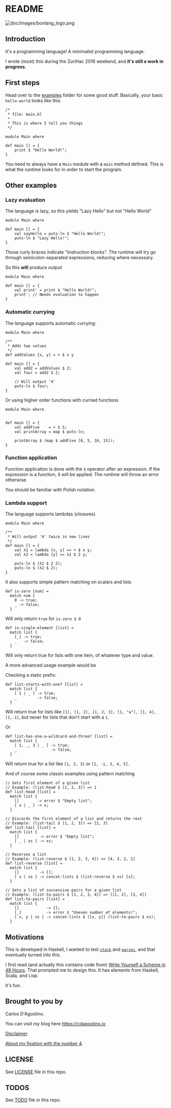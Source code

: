 README
======

![doc/images/bonlang_logo.png](Logo)

## Introduction

It's a programming language! A minimalist programming language.

I wrote (most) this during the ZuriHac 2016 weekend, and **it's still a work in
progress.**

## First steps

Head over to the [examples](test/examples/) folder for some good stuff.
Basically, your basic `hello-world` looks like this:

```
/*
 * file: main.bl
 *
 * This is where I tell you things
 */

module Main where

def main [] = {
    print $ "Hello World!";
}
```

You need to always have a `Main` module with a `main` method defined. This
is what the runtime looks for in order to start the program.

## Other examples

### Lazy evaluation

The language is lazy, so this yields "Lazy Hello" but not "Hello World"

```
module Main where

def main [] = {
    val sayHello = puts-ln $ "Hello World!";
    puts-ln $ "Lazy Hello!";
}
```

Those curly braces indicate "Instruction blocks". The runtime will try go
through semicolon-separated expressions, reducing where necessary.

So this **will** produce output

```
module Main where

def main [] = {
    val print' = print $ "Hello World!";
    print'; // Needs evaluation to happen
}
```

### Automatic currying

The language supports automatic currying:

```
module Main where

/**
 * Adds two values
 */
def addValues [x, y] = + $ x y

def main [] = {
    val add2 = addValues $ 2;
    val four = add2 $ 2;

    // Will output '4'
    puts-ln $ four;
}
```

Or using higher order functions with curried functions

```
module Main where


def main [] = {
    val addFive    = + $ 5;
    val printArray = map $ puts-ln;

    printArray $ (map $ addFive [0, 5, 10, 15]);
}
```

### Function application

Function application is done with the `$` operator after an expression. If
the expression is a function, it will be applied. The runtime will throw an
error otherwise.

You should be familiar with Polish notation.

### Lambda support

The language supports lambdas (closures)

```
module Main where

/**
 * Will output '4' twice in new lines
 */
def main [] = {
    val λ1 = lambda [x, y] => + $ x y;
    val λ2 = lambda [y] => λ1 $ 2 y;

    puts-ln $ (λ1 $ 2 2);
    puts-ln $ (λ2 $ 2);
}
```

It also supports simple pattern matching on scalars and lists

```
def is-zero [num] =
  match num {
    0 -> true;
    _ -> false;
  }
```

Will only return `true` for `is-zero $ 0`

```
def is-single-element [list] =
  match list {
    [_] -> true;
    _   -> false;
  }
```

Will only return true for lists with one item, of whatever type and value.

A more advanced usage example would be

Checking a static prefix:
```
def list-starts-with-one? [list] =
  match list {
    [ 1 | _ ] -> true;
    _         -> false;
  }
```

Will return true for lists like
`[1], [1, 2], [1, 2, 3], [1, "a"], [1, 4], [1,-1]`, but never for lists that
don't start with a `1`.


Or

```
def list-has-one-a-wildcard-and-three? [list] =
  match list {
    [ 1, _, 3 | _ ] -> true;
    _               -> false;
  }
```

Will return true for a list like `[1, 3, 3]` or `[1, -1, 3, 4, 5]`.

And of course some classic examples using pattern matching

```
// Gets first element of a given list
// Example: (list-head $ [1, 2, 3]) => 1
def list-head [list] =
  match list {
    []        -> error $ "Empty list";
    [ x | _ ] -> x;
  }

// Discards the first element of a list and returns the rest
// Example: (list-tail $ [1, 2, 3]) => [2, 3]
def list-tail [list] =
  match list {
    []         -> error $ "Empty list";
    [ _ | xs ] -> xs;
  }

// Reverses a list
// Example: (list-reverse $ [1, 2, 3, 4]) => [4, 3, 2, 1]
def list-reverse [list] =
  match list {
    []         -> [];
    [ x | xs ] -> concat-lists $ (list-reverse $ xs) [x];
  }

// Gets a list of successive pairs for a given list
// Example: (list-to-pairs $ [1, 2, 3, 4]) => [[1, 2], [3, 4]]
def list-to-pairs [list] =
  match list {
    []            -> [];
    [_]           -> error $ "Uneven number of elements!";
    [ x, y | xs ] -> concat-lists $ [[x, y]] (list-to-pairs $ xs);
  }
```

## Motivations

This is developed in Haskell, I wanted to
test [`stack`](https://docs.haskellstack.org/en/stable/README/)
and [`parsec`](https://hackage.haskell.org/package/parsec),
and that eventually turned into this.

I first read (and actually this contains code from)
[Write Yourself a Scheme in 48 Hours](https://en.wikibooks.org/wiki/Write_Yourself_a_Scheme_in_48_Hours).
That prompted me to design this. It has elements from Haskell, Scala, and Lisp.

It's fun.

## Brought to you by

Carlos D'Agostino.

You can visit my blog here https://cdagostino.io

[Disclaimer](doc/images/noidea.png).

[About my fixation with the number 4](https://xkcd.com/221/).

## LICENSE

See [LICENSE](LICENSE) file in this repo.

## TODOS

See [TODO](TODO.md) file in this repo.
